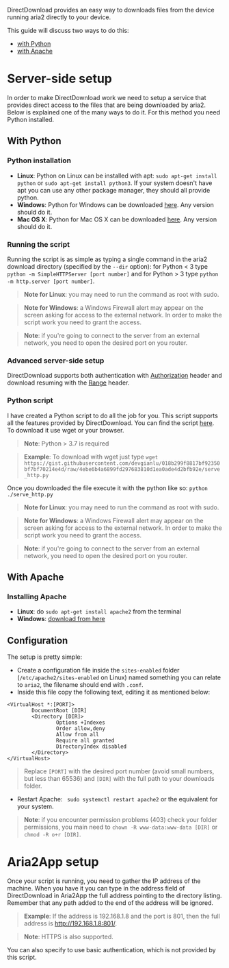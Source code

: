 DirectDownload provides an easy way to downloads files from the device running aria2 directly to your device.

This guide will discuss two ways to do this:
* [with Python](#with-python)
* [with Apache](#with-apache)

# Server-side setup
In order to make DirectDownload work we need to setup a service that provides direct access to the files that are being downloaded by aria2. Below is explained one of the many ways to do it. For this method you need Python installed. 

## With Python

### Python installation
- **Linux**: Python on Linux can be installed with apt: `sudo apt-get install python` or `sudo apt-get install python3`. If your system doesn't have apt you can use any other package manager, they should all provide python. 
- **Windows**: Python for Windows can be downloaded [here](https://www.python.org/downloads/windows/). Any version should do it. 
- **Mac OS X**: Python for Mac OS X can be downloaded [here](https://www.python.org/downloads/mac-osx/). Any version should do it. 

### Running the script
Running the script is as simple as typing a single command in the aria2 download directory (specified by the `--dir` option): for Python < 3 type `python -m SimpleHTTPServer [port number]` and for Python > 3 type `python -m http.server [port number]`. 

>**Note for Linux**: you may need to run the command as root with sudo.

>**Note for Windows**: a Windows Firewall alert may appear on the screen asking for access to the external network. In order to make the script work you need to grant the access.

>**Note**: if you're going to connect to the server from an external network, you need to open the desired port on you router.

### Advanced server-side setup
DirectDownload supports both authentication with [Authorization](https://developer.mozilla.org/en-US/docs/Web/HTTP/Authentication) header and download resuming with the [Range](https://developer.mozilla.org/en-US/docs/Web/HTTP/Range_requests) header. 

### Python script
I have created a Python script to do all the job for you. This script supports all the features provided by DirectDownload. You can find the script [here](https://gist.github.com/devgianlu/018b299f8817bf92350bf7bf70214e4d). To download it use wget or your browser. 

>**Note**: Python > 3.7 is required

>**Example**: To download with wget just type `wget https://gist.githubusercontent.com/devgianlu/018b299f8817bf92350bf7bf70214e4d/raw/4ebe6b4a6899fd297683810d1ea0ade4d2bfb92e/serve_http.py`

Once you downloaded the file execute it with the python like so: `python ./serve_http.py`

>**Note for Linux**: you may need to run the command as root with sudo.

>**Note for Windows**: a Windows Firewall alert may appear on the screen asking for access to the external network. In order to make the script work you need to grant the access.

>**Note**: if you're going to connect to the server from an external network, you need to open the desired port on you router.

## With Apache

### Installing Apache
- **Linux**: do `sudo apt-get install apache2` from the terminal
- **Windows**: [download from here](https://httpd.apache.org/docs/2.4/platform/windows.html)

## Configuration
The setup is pretty simple:
- Create a configuration file inside the `sites-enabled` folder (`/etc/apache2/sites-enabled` on Linux) named something you can relate to `aria2`, the filename should end with `.conf`.
- Inside this file copy the following text, editing it as mentioned below:
```
<VirtualHost *:[PORT]>
        DocumentRoot [DIR]
        <Directory [DIR]>
                Options +Indexes
                Order allow,deny
                Allow from all
                Require all granted
                DirectoryIndex disabled
        </Directory>
</VirtualHost>
```
> Replace `[PORT]` with the desired port number (avoid small numbers, but less than 65536) and `[DIR]` with the full path to your downloads folder.
- Restart Apache: ` sudo systemctl restart apache2` or the equivalent for your system.

> **Note**: if you encounter permission problems (403) check your folder permissions, you main need to `chown -R www-data:www-data [DIR]` or `chmod -R o+r [DIR]`.


# Aria2App setup
Once your script is running, you need to gather the IP address of the machine. When you have it you can type in the address field of DirectDownload in Aria2App the full address pointing to the directory listing. Remember that any path added to the end of the address will be ignored.

>**Example**: If the address is 192.168.1.8 and the port is 801, then the full address is http://192.168.1.8:801/.

>**Note**: HTTPS is also supported.

You can also specify to use basic authentication, which is not provided by this script.